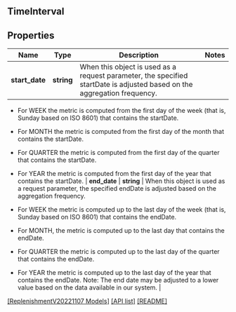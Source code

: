 ## TimeInterval

## Properties

Name | Type | Description | Notes
------------ | ------------- | ------------- | -------------
**start_date** | **string** | When this object is used as a request parameter, the specified startDate is adjusted based on the aggregation frequency.

* For WEEK the metric is computed from the first day of the week (that is, Sunday based on ISO 8601) that contains the startDate.
* For MONTH the metric is computed from the first day of the month that contains the startDate.
* For QUARTER the metric is computed from the first day of the quarter that contains the startDate.
* For YEAR the metric is computed from the first day of the year that contains the startDate. |
**end_date** | **string** | When this object is used as a request parameter, the specified endDate is adjusted based on the aggregation frequency.

* For WEEK the metric is computed up to the last day of the week (that is, Sunday based on ISO 8601) that contains the endDate.
* For MONTH, the metric is computed up to the last day that contains the endDate.
* For QUARTER the metric is computed up to the last day of the quarter that contains the endDate.
* For YEAR the metric is computed up to the last day of the year that contains the endDate.
 Note: The end date may be adjusted to a lower value based on the data available in our system. |

[[ReplenishmentV20221107 Models]](../) [[API list]](../../Api) [[README]](../../../README.md)
